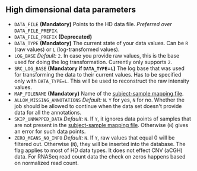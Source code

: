High dimensional data parameters
--------------------------------

- `DATA_FILE` **(Mandatory)** Points to the HD data file. _Preferred over_ `DATA_FILE_PREFIX`. 
- `DATA_FILE_PREFIX` **(Deprecated)** 
- `DATA_TYPE` **(Mandatory)** The current state of your data values. Can be `R` (raw values) or `L` (log-transformed values).
- `LOG_BASE` _Default:_ `2`. In case you provide raw values, this is the base used for doing the log transformation. Currently only supports `2`.
- `SRC_LOG_BASE` **(Mandatory if `DATA_TYPE`=`L`)** The log base that was used for transforming the data to their current values. Has to be specified only with `DATA_TYPE=L`. This will be used to reconstruct the raw intensity values.
- `MAP_FILENAME` **(Mandatory)** Name of the [subject-sample mapping file](subject-sample-mapping.md).
- `ALLOW_MISSING_ANNOTATIONS` _Default:_ `N`. `Y` for yes, `N` for no. Whether the job should be allowed to continue when the data set doesn't provide data for all the annotations.
- `SKIP_UNMAPPED_DATA` _Default:_ `N`. If `Y`, it ignores data points of samples that are not present in the [subject-sample mapping file](subject-sample-mapping.md). Otherwise (`N`) gives an error for such data points.
- `ZERO_MEANS_NO_INFO` _Default:_ `N`. If `Y`, raw values that equal 0 will be filtered out. Otherwise (`N`), they will be inserted into the database.
    The flag applies to most of HD data types. It does not effect CNV (aCGH) data. For RNASeq read count data the check on zeros happens based on normalized read count.
